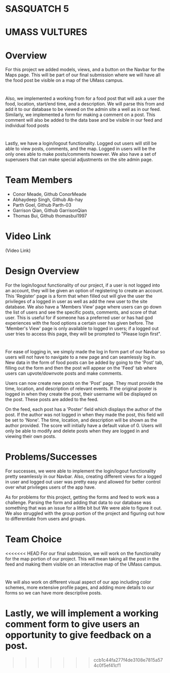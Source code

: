 # SASQUATCH 5

# UMASS VULTURES

# Overview
For this project we added models, views, and a button on the Navbar for the Maps page. This will be part of our final submission where we will have all the food post be visible on a map of the UMass campus.
#
Also, we implemented a working from for a food post that will ask a user the food, location, start/end time, and a description. We will parse this from and add it to our database to be viewed on the admin site a well as in our feed. Similarly, we implemented a form for making a comment on a post. This comment will also be added to the data base and be visible in our feed and individual food posts
#
Lastly, we have a login/logout functionality. Logged out users will still be able to view posts, comments, and the map. Logged in users will be the only ones able to make posts/comments however. We also have a set of superusers that can make special adjustments on the site admin page.

# Team Members

* Conor Meade, Github ConorMeade
* Abhaydeep Singh, Github Ab-hay
* Parth Goel, Github Parth-03
* Garrison Qian, Github GarrisonQian
* Thomas Bui, Github thomasbui1997

# Video Link
(Video Link)


# Design Overview
For the login/logout functionality of our project, if a user is not logged into an account, they will be given an option of registering to create an account. This 'Register' page is a form that when filled out will give the user the privileges of a logged in user as well as add the new user to the site database. We also have a 'Members View' page where users can go down the list of users and see the specific posts, comments, and score of that user. This is useful for if someone has a preferred user or has had god experiences with the food options a certain user has given before. The 'Member's View' page is only available to logged in users; if a logged out user tries to access this page, they will be prompted to "Please login first".
#
For ease of logging in, we simply made the log in form part of our Navbar so users will not have to navigate to a new page and can seamlessly log in. New data in the form of food posts can be added by going to the 'Post' tab, filling out the form and then the post will appear on the 'Feed' tab where users can upvote/downvote posts and make comments.

Users can now create new posts on the 'Post' page. They must provide the time, location, and description of relevant events. If the original poster is logged in when they create the post, their username will be displayed on the post. These posts are added to the feed. 

On the feed, each post has a 'Poster' field which displays the author of the post. If the author was not logged in when they made the post, this field will be set to 'None'. The time, location, and description will be shown as the author provided. The score will initially have a default value of 0. Users will only be able to modify and delete posts when they are logged in and viewing their own posts. 

# Problems/Successes
For successes, we were able to implement the login/logout functionality pretty seamlessly in our Navbar. Also, creating different views for a logged in user and logged out user was pretty easy and allowed for better control over what privileges users of the app have. 

As for problems for this project, getting the forms and feed to work was a challenge. Parsing the form and adding that data to our database was something that was an issue for a little bit but We were able to figure it out. We also struggled with the group portion of the project and figuring out how to differentiate from users and groups.

# Team Choice
<<<<<<< HEAD
For our final submission, we will work on the functionality for the map portion of our project. This will mean taking all the post in the feed and making them visible on an interactive map of the UMass campus. 
#
We will also work on different visual aspect of our app including color schemes, more extensive profile pages, and adding more details to our forms so we can have more descriptive posts.
#
Lastly, we will implement a working comment form to give users an opportunity to give feedback on a post.
=======
>>>>>>> ccb1c44fa277f4de3108e7815a574c0f5ef41cf1

